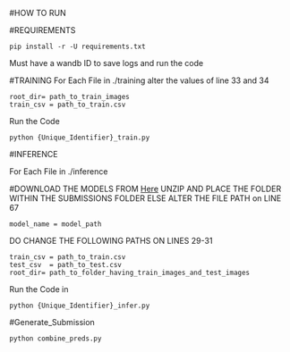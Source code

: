 #HOW TO RUN

#REQUIREMENTS
```
pip install -r -U requirements.txt
```
Must have a <a href='https://wandb.ai'></a>wandb ID to save logs and run the code

#TRAINING
For Each File in ./training alter the values of line 33 and 34 <br>

```
root_dir= path_to_train_images 
train_csv = path_to_train.csv
```

Run the Code
```
python {Unique_Identifier}_train.py
```
#INFERENCE

For Each File in ./inference

#DOWNLOAD THE MODELS FROM <a href='https://drive.google.com/drive/folders/1baj-9lZhaczh84H0AEkHciz2cZL6yRGI?usp=sharing'>Here</a> UNZIP AND PLACE THE FOLDER WITHIN THE SUBMISSIONS FOLDER ELSE ALTER THE FILE PATH on LINE 67
```
model_name = model_path
```

DO CHANGE THE FOLLOWING PATHS ON LINES 29-31
```
train_csv = path_to_train.csv
test_csv  = path_to_test.csv
root_dir= path_to_folder_having_train_images_and_test_images
```

Run the Code in 
```
python {Unique_Identifier}_infer.py
```

#Generate_Submission

```
python combine_preds.py
```


